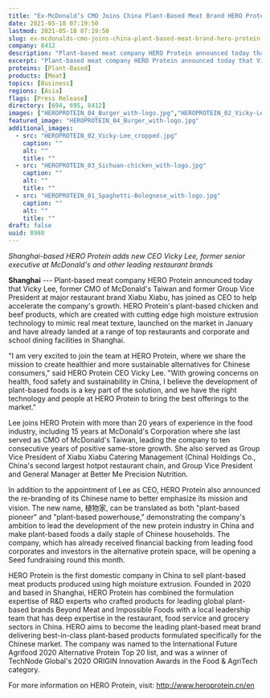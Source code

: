 ```yaml
---
title: "Ex-McDonald’s CMO Joins China Plant-Based Meat Brand HERO Protein"
date: 2021-05-18 07:19:50
lastmod: 2021-05-18 07:19:50
slug: ex-mcdonalds-cmo-joins-china-plant-based-meat-brand-hero-protein
company: 8412
description: "Plant-based meat company HERO Protein announced today that Vicky Lee, former CMO of McDonald’s Taiwan and former Group Vice President at major restaurant brand Xiabu Xiabu, has joined as CEO to help accelerate the company’s growth."
excerpt: "Plant-based meat company HERO Protein announced today that Vicky Lee, former CMO of McDonald’s Taiwan and former Group Vice President at major restaurant brand Xiabu Xiabu, has joined as CEO to help accelerate the company’s growth."
proteins: [Plant-Based]
products: [Meat]
topics: [Business]
regions: [Asia]
flags: [Press Release]
directory: [694, 695, 8412]
images: ["HEROPROTEIN_04_Burger_with-logo.jpg","HEROPROTEIN_02_Vicky-Lee_cropped.jpg", "HEROPROTEIN_03_Sichuan-chicken_with-logo.jpg", "HEROPROTEIN_01_Spaghetti-Bolognese_with-logo.jpg"]
featured_image: "HEROPROTEIN_04_Burger_with-logo.jpg"
additional_images:
  - src: "HEROPROTEIN_02_Vicky-Lee_cropped.jpg"
    caption: ""
    alt: ""
    title: ""
  - src: "HEROPROTEIN_03_Sichuan-chicken_with-logo.jpg"
    caption: ""
    alt: ""
    title: ""
  - src: "HEROPROTEIN_01_Spaghetti-Bolognese_with-logo.jpg"
    caption: ""
    alt: ""
    title: ""
draft: false
uuid: 8980
---
```

*Shanghai-based HERO Protein adds new CEO Vicky Lee, former senior
executive at McDonald's and other leading restaurant brands*

**Shanghai** --- Plant-based meat company HERO Protein announced today
that Vicky Lee, former CMO of McDonald's Taiwan and former Group Vice
President at major restaurant brand Xiabu Xiabu, has joined as CEO to
help accelerate the company's growth. HERO Protein's plant-based chicken
and beef products, which are created with cutting edge high moisture
extrusion technology to mimic real meat texture, launched on the market
in January and have already landed at a range of top restaurants and
corporate and school dining facilities in Shanghai.

\"I am very excited to join the team at HERO Protein, where we share the
mission to create healthier and more sustainable alternatives for
Chinese consumers," said HERO Protein CEO Vicky Lee. "With growing
concerns on health, food safety and sustainability in China, I believe
the development of plant-based foods is a key part of the solution, and
we have the right technology and people at HERO Protein to bring the
best offerings to the market.\"

Lee joins HERO Protein with more than 20 years of experience in the food
industry, including 15 years at McDonald's Corporation where she last
served as CMO of McDonald's Taiwan, leading the company to ten
consecutive years of positive same-store growth. She also served as
Group Vice President of Xiabu Xiabu Catering Management (China) Holdings
Co., China's second largest hotpot restaurant chain, and Group Vice
President and General Manager at Better Me Precision Nutrition.

In addition to the appointment of Lee as CEO, HERO Protein also
announced the re-branding of its Chinese name to better emphasize its
mission and vision. The new name, 植物家, can be translated as both
"plant-based pioneer" and "plant-based powerhouse," demonstrating the
company's ambition to lead the development of the new protein industry
in China and make plant-based foods a daily staple of Chinese
households. The company, which has already received financial backing
from leading food corporates and investors in the alternative protein
space, will be opening a Seed fundraising round this month.

HERO Protein is the first domestic company in China to sell plant-based
meat products produced using high moisture extrusion. Founded in 2020
and based in Shanghai, HERO Protein has combined the formulation
expertise of R&D experts who crafted products for leading global
plant-based brands Beyond Meat and Impossible Foods with a local
leadership team that has deep expertise in the restaurant, food service
and grocery sectors in China. HERO aims to become the leading
plant-based meat brand delivering best-in-class plant-based products
formulated specifically for the Chinese market. The company was named to
the International Future Agrifood 2020 Alternative Protein Top 20 list,
and was a winner of TechNode Global's 2020 ORIGIN Innovation Awards in
the Food & AgriTech category.

For more information on HERO Protein, visit:
<http://www.heroprotein.cn/en>
